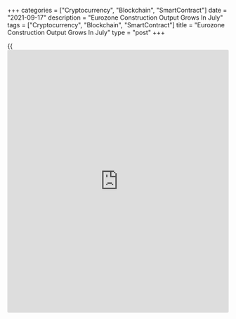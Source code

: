 +++
categories = ["Cryptocurrency", "Blockchain", "SmartContract"]
date = "2021-09-17"
description = "Eurozone Construction Output Grows In July"
tags = ["Cryptocurrency", "Blockchain", "SmartContract"]
title = "Eurozone Construction Output Grows In July"
type = "post"
+++

{{<iframe id="large-banner" src="https://www.bounty.group/#slide=25.0" width="100%" height="600" scrolling="no" style="border: 0px solid rgb(216, 221, 230); border-radius: 3px;">}}

Eurozone's construction output grew for the first time in four months in
July, data from Eurostat showed on Friday.

The construction output gained 0.1 percent month-on-month in July, after
a 0.6 percent decrease in June.

Production in building construction increased 0.4 percent monthly in
July, while output in civil engineering declined 1.7 percent.

On a year-on-year basis, the construction output gained 3.3 percent in
July, after a 4.1 percent growth in the prior month.

In the EU27, the construction output fell 0.1 percent monthly, and
gained 3.8 percent from a year ago.

Among member states, the largest decrease were recorded in Slovenia,
Romania and Austria, while the increase were observed in Sweden, Germany
and France.

For comments and feedback [contact](https://www.playgroundfx.com/contact/): editorial@rtt[news](https://www.letsplayfx.com/blog/forex-news-website/).com

[Economic News][1]

 **What parts of the world are seeing the best (and worst) economic
performances lately? Click[here][2] to check out our [Econ Scorecard][2]
and find out! See up-to-the-moment [ranking](https://www.playgroundfx.com/blog/crypto-exchange-ranking/)s for the best and worst
performers in [GDP][3], [unemployment rate][4], [inflation][5] and much
more.**

   1. www.rtt[news](https://www.letsplayfx.com/blog/forex-news-website/).com/Content/EconomicNews.aspx
   2. www.rtt[news](https://www.letsplayfx.com/blog/forex-news-website/).com/economic-scorecard/world-rank/industrial-production/highest-performance.aspx
   3. www.rtt[news](https://www.letsplayfx.com/blog/forex-news-website/).com/economic-scorecard/world-rank/GDP/highest-performance.aspx
   4. www.rtt[news](https://www.letsplayfx.com/blog/forex-news-website/).com/economic-scorecard/world-rank/unemployment-rate/lowest-performance.aspx
   5. www.rtt[news](https://www.letsplayfx.com/blog/forex-news-website/).com/economic-scorecard/world-rank/CPI/highest-performance.aspx